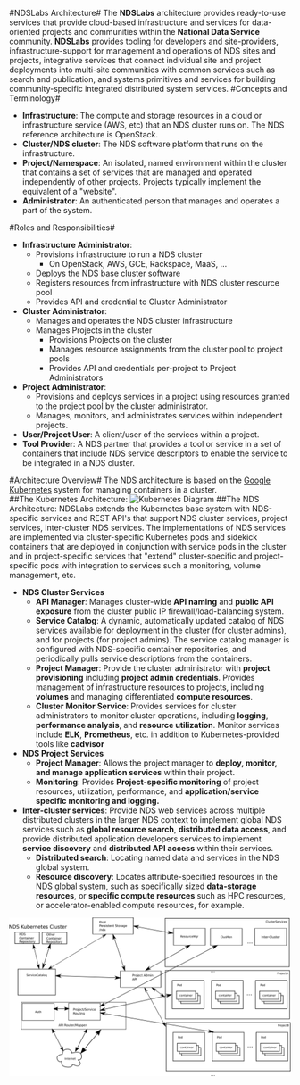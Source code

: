 #NDSLabs Architecture#
The **NDSLabs** architecture provides ready-to-use services that provide cloud-based infrastructure and services for data-oriented projects and communities within the **National Data Service** community.   **NDSLabs** provides tooling for developers and site-providers, infrastructure-support for management and operations of NDS sites and projects, integrative services that connect individual site and project deployments into multi-site communities with common services such as search and publication, and systems primitives and services for building community-specific integrated distributed system services.
#Concepts and Terminology#
- **Infrastructure**:  The compute and storage resources in a cloud or infrastructure service (AWS, etc) that an NDS cluster runs on.  The NDS reference architecture is OpenStack.
- **Cluster/NDS cluster**:  The NDS software platform that runs on the infrastructure.
- **Project/Namespace**:  An isolated, named environment within the cluster that contains a set of services that are  managed and operated independently of other projects.   Projects typically implement the equivalent of a "website".
- **Administrator**:  An authenticated person that manages and operates a part of the system.


#Roles and Responsibilities#
 - **Infrastructure Administrator**: 
	* Provisions infrastructure to run a NDS cluster
		* On OpenStack, AWS, GCE, Rackspace, MaaS, ...
	* Deploys the NDS base cluster software
	* Registers resources from infrastructure with NDS cluster resource pool
	* Provides API and credential to Cluster Administrator
 - **Cluster Administrator**: 
	* Manages and operates the NDS cluster infrastructure
	* Manages Projects in the cluster
		* Provisions Projects on the cluster
		* Manages resource assignments from the cluster pool to project pools
		* Provides API and credentials per-project to Project Administrators
 - **Project Administrator**: 
	 - Provisions and deploys services in a project using resources granted to the project pool by the cluster administrator.
	 - Manages, monitors, and administrates services within independent projects. 
 - **User/Project User**: A client/user of the services within a project.
 - **Tool Provider**: A NDS partner that provides a tool or service in a set of containers that include NDS service descriptors to enable the service to be integrated in a NDS cluster.

#Architecture Overview#
The NDS architecture is based on the [Google Kubernetes](http://kubernetes.io/) system for managing containers in a cluster.   
##The Kubernetes Architecture: 
 ![Kubernetes Diagram](https://raw.githubusercontent.com/kubernetes/kubernetes/master/docs/design/architecture.png)
##The NDS Architecture: 
NDSLabs extends the Kubernetes base system with NDS-specific services and REST API's that support NDS cluster services, project services, inter-cluster NDS services.  The implementations of NDS services are implemented via cluster-specific Kubernetes pods and sidekick containers that are deployed in conjunction with service pods  in the cluster and in project-specific services that "extend" cluster-specific and project-specific pods with integration to services such a monitoring, volume management, etc.

 - **NDS Cluster Services**
	 - **API Manager**:  Manages cluster-wide **API naming** and  **public API exposure** from the cluster public IP firewall/load-balancing system.
	 - **Service Catalog**:  A dynamic, automatically updated catalog of NDS services available for deployment in the cluster (for cluster admins), and for projects (for project admins).   The service catalog manager is configured with NDS-specific container repositories, and periodically pulls service descriptions from the containers.
	 - **Project Manager**:  Provide the cluster administrator with **project provisioning** including **project admin credentials**.   Provides management of infrastructure resources to projects, including **volumes** and managing differentiated **compute resources**.
	 - **Cluster Monitor Service**:  Provides services for cluster administrators to monitor cluster operations, including **logging**, **performance analysis**, and **resource utilization**.  Monitor services include **ELK**, **Prometheus**, etc. in addition to Kubernetes-provided tools like **cadvisor**
 - **NDS Project Services**
	 - **Project Manager**:  Allows the project manager to **deploy, monitor, and manage application services** within their project.
	 - **Monitoring**:  Provides **Project-specific monitoring** of project resources, utilization, performance, and **application/service specific monitoring and logging.**
 - **Inter-cluster services**:  Provide NDS web services across multiple distributed clusters in the larger NDS context to implement global NDS services such as **global resource search**, **distributed data access**, and provide distributed application developers services to implement **service discovery** and **distributed API access** within their services.
	 - **Distributed search**:   Locating named data and services in the NDS global system.
	 -  **Resource discovery**:  Locates attribute-specified resources in the NDS global system, such as specifically sized **data-storage resources**, or **specific compute resources** such as HPC resources, or  accelerator-enabled compute resources, for example.


![**NDS Labs Architecture**](https://raw.githubusercontent.com/nds-org/nds-labs/v2/docs/architecture/architecture.png)
